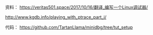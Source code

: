
资料：
https://veritas501.space/2017/10/16/翻译_编写一个Linux调试器/

http://www.kgdb.info/playing_with_ptrace_part_i/

代码：
https://github.com/TartanLlama/minidbg/tree/tut_setup